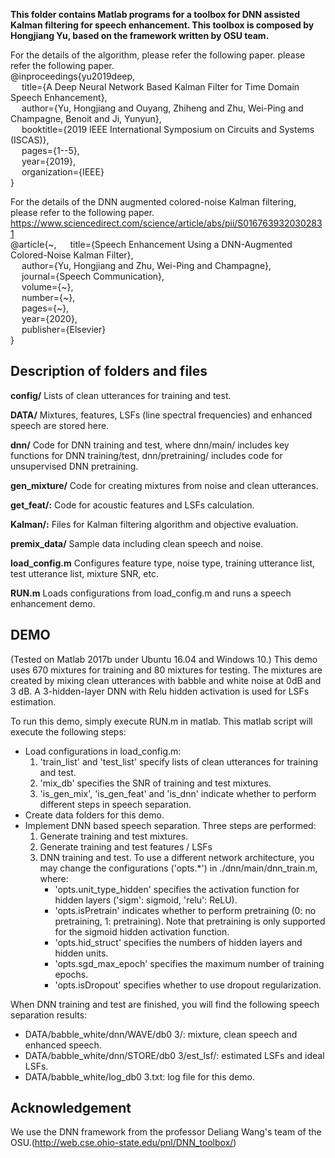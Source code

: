 **This folder contains Matlab programs for a toolbox for DNN assisted Kalman filtering for speech enhancement. This toolbox is composed by Hongjiang Yu, based on the framework written by OSU team.**

For the details of the algorithm, please refer the following paper. please refer the following paper. <br/> 
@inproceedings{yu2019deep, <br/> 
&emsp; title={A Deep Neural Network Based Kalman Filter for Time Domain Speech Enhancement}, <br/> 
&emsp; author={Yu, Hongjiang and Ouyang, Zhiheng and Zhu, Wei-Ping and Champagne, Benoit and Ji, Yunyun}, <br/> 
&emsp; booktitle={2019 IEEE International Symposium on Circuits and Systems (ISCAS)}, <br/> 
&emsp; pages={1--5}, <br/> 
&emsp; year={2019}, <br/> 
&emsp; organization={IEEE} <br/> 
}

For the details of the DNN augmented colored-noise Kalman filtering, please refer to the following paper.<br/> 
https://www.sciencedirect.com/science/article/abs/pii/S0167639320302831 <br/> 
@article{~,
&emsp;  title={Speech Enhancement Using a DNN-Augmented Colored-Noise Kalman Filter},<br/> 
&emsp;  author={Yu, Hongjiang and Zhu, Wei-Ping and Champagne},<br/> 
&emsp;  journal={Speech Communication},<br/> 
&emsp;  volume={~},<br/> 
&emsp;  number={~},<br/> 
&emsp;  pages={~},<br/> 
&emsp;  year={2020},<br/> 
&emsp;  publisher={Elsevier}<br/> 
}


## Description of folders and files

**config/** 
Lists of clean utterances for training and test.

**DATA/**
Mixtures, features, LSFs (line spectral frequencies) and enhanced speech are stored here.

**dnn/**
Code for DNN training and test, where dnn/main/ includes key functions for DNN training/test, dnn/pretraining/ includes code for unsupervised DNN pretraining.

**gen_mixture/**
Code for creating mixtures from noise and clean utterances.

**get_feat/:**
Code for acoustic features and LSFs calculation.

**Kalman/:**
Files for Kalman filtering algorithm and objective evaluation.

**premix_data/**
Sample data including clean speech and noise.

**load_config.m**
Configures feature type, noise type, training utterance list, test utterance list, mixture SNR, etc.

**RUN.m**
Loads configurations from load_config.m and runs a speech enhancement demo.


## DEMO

(Tested on Matlab 2017b under Ubuntu 16.04 and Windows 10.)
This demo uses 670 mixtures for training and 80 mixtures for testing.
The mixtures are created by mixing clean utterances with babble and white noise at 0dB and 3 dB.
A 3-hidden-layer DNN with Relu hidden activation is used for LSFs estimation.

To run this demo, simply execute RUN.m in matlab. This matlab script will execute the following steps:
- Load configurations in load_config.m:
   1. 'train_list' and 'test_list' specify lists of clean utterances for training and test.
   2. 'mix_db' specifies the SNR of training and test mixtures.
   3. 'is_gen_mix', 'is_gen_feat' and 'is_dnn' indicate whether to perform different steps in speech separation.
- Create data folders for this demo.
- Implement DNN based speech separation. Three steps are performed:
   1. Generate training and test mixtures.
   2. Generate training and test features / LSFs
   3. DNN training and test. To use a different network architecture, you may change the configurations ('opts.*') in ./dnn/main/dnn_train.m, where:
         + 'opts.unit_type_hidden' specifies the activation function for hidden layers ('sigm': sigmoid, 'relu': ReLU).
         + 'opts.isPretrain' indicates whether to perform pretraining (0: no pretraining, 1: pretraining). Note that pretraining is only supported for the sigmoid hidden activation function.
         + 'opts.hid_struct' specifies the numbers of hidden layers and hidden units.
         + 'opts.sgd_max_epoch' specifies the maximum number of training epochs.
         + 'opts.isDropout' specifies whether to use dropout regularization.

When DNN training and test are finished, you will find the following speech separation results:
- DATA/babble_white/dnn/WAVE/db0 3/: mixture, clean speech and enhanced speech.
- DATA/babble_white/dnn/STORE/db0 3/est_lsf/: estimated LSFs and ideal LSFs.
- DATA/babble_white/log_db0 3.txt: log file for this demo.


## Acknowledgement
We use the DNN framework from the professor Deliang Wang's team of the OSU.(http://web.cse.ohio-state.edu/pnl/DNN_toolbox/)

